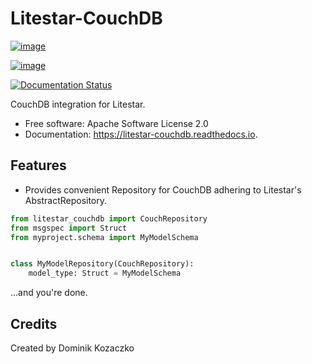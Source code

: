 # Litestar-CouchDB

[![image](https://img.shields.io/pypi/v/litestar-couchdb.svg)](https://pypi.python.org/pypi/litestar-couchdb)

[![image](https://img.shields.io/travis/dekoza/litestar-couchdb.svg)](https://travis-ci.com/dekoza/litestar-couchdb)

[![Documentation Status](https://readthedocs.org/projects/litestar-couchdb/badge/?version=latest)](https://litestar-couchdb.readthedocs.io/en/latest/?version=latest)

CouchDB integration for Litestar.

-   Free software: Apache Software License 2.0
-   Documentation: <https://litestar-couchdb.readthedocs.io>.

## Features

-   Provides convenient Repository for CouchDB adhering to Litestar\'s
    AbstractRepository.

```python
from litestar_couchdb import CouchRepository
from msgspec import Struct
from myproject.schema import MyModelSchema


class MyModelRepository(CouchRepository):
    model_type: Struct = MyModelSchema

```

...and you're done.

## Credits

Created by Dominik Kozaczko
